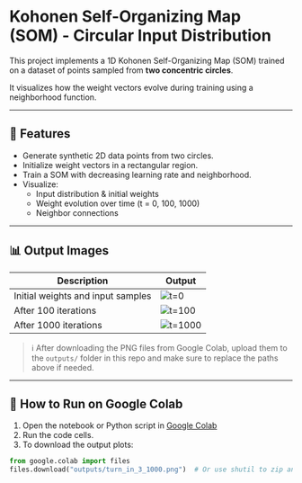 # Kohonen Self-Organizing Map (SOM) - Circular Input Distribution

This project implements a 1D Kohonen Self-Organizing Map (SOM) trained on a dataset of points sampled from **two concentric circles**.

It visualizes how the weight vectors evolve during training using a neighborhood function.

---

## 🔧 Features

- Generate synthetic 2D data points from two circles.
- Initialize weight vectors in a rectangular region.
- Train a SOM with decreasing learning rate and neighborhood.
- Visualize:
  - Input distribution & initial weights
  - Weight evolution over time (t = 0, 100, 1000)
  - Neighbor connections

---

## 📊 Output Images

| Description | Output |
|------------|--------|
| Initial weights and input samples | ![t=0](outputs/turn_in_2_0.png) |
| After 100 iterations | ![t=100](outputs/turn_in_3_100.png) |
| After 1000 iterations | ![t=1000](outputs/turn_in_3_1000.png) |

> ℹ️ After downloading the PNG files from Google Colab, upload them to the `outputs/` folder in this repo and make sure to replace the paths above if needed.

---

## 🚀 How to Run on Google Colab

1. Open the notebook or Python script in [Google Colab](https://colab.research.google.com/)
2. Run the code cells.
3. To download the output plots:

```python
from google.colab import files
files.download("outputs/turn_in_3_1000.png")  # Or use shutil to zip and download all
